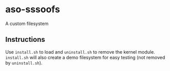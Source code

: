 # aso-sssoofs

A custom filesystem

## Instructions

Use `install.sh` to load and `uninstall.sh` to remove the kernel module.
`install.sh` will also create a demo filesystem for easy testing (not removed by `uninstall.sh`).